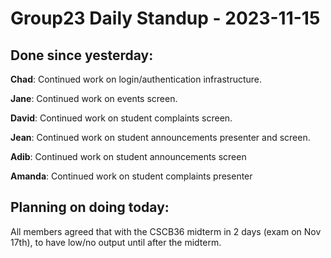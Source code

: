 # Group23 Daily Standup - 2023-11-15

## Done since yesterday:

**Chad**: Continued work on login/authentication infrastructure.

**Jane**: Continued work on events screen.

**David**: Continued work on student complaints screen.

**Jean**: Continued work on student announcements presenter and screen.

**Adib**: Continued work on student announcements screen

**Amanda**: Continued work on student complaints presenter

## Planning on doing today:

All members agreed that with the CSCB36 midterm in 2 days (exam on Nov 17th), to have low/no output until after the midterm.
